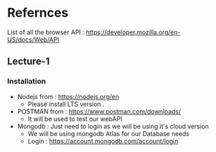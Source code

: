 # Refernces
List of all the browser API : https://developer.mozilla.org/en-US/docs/Web/API

## Lecture-1
### Installation 
* Nodejs  from : https://nodejs.org/en 
    * Please install LTS version . 
* POSTMAN from : https://www.postman.com/downloads/
    * It will be used to test our webAPI 
* Mongodb : Just need to login as we will be using it's cloud version
    * We will be using mongodb Atlas for our Database needs
    * Login : https://account.mongodb.com/account/login